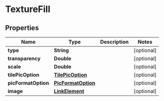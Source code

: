 
# TextureFill

## Properties
Name | Type | Description | Notes
------------ | ------------- | ------------- | -------------
**type** | **String** |  |  [optional]
**transparency** | **Double** |  |  [optional]
**scale** | **Double** |  |  [optional]
**tilePicOption** | [**TilePicOption**](TilePicOption.md) |  |  [optional]
**picFormatOption** | [**PicFormatOption**](PicFormatOption.md) |  |  [optional]
**image** | [**LinkElement**](LinkElement.md) |  |  [optional]



